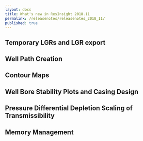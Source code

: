 ```yaml
---
layout: docs
title: What's new in ResInsight 2018.11
permalink: /releasenotes/releasenotes_2018_11/
published: true
---
```


## Temporary LGRs and LGR export

## Well Path Creation

## Contour Maps

## Well Bore Stability Plots and Casing Design

## Pressure Differential Depletion Scaling of Transmissibility

## Memory Management
